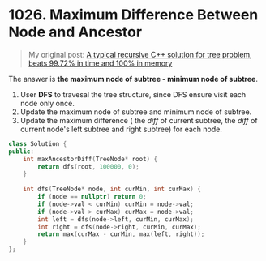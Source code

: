 # 1026. Maximum Difference Between Node and Ancestor

> My original post: [A typical recursive C++ solution for tree problem, beats 99.72% in time and 100% in memory](https://leetcode.com/problems/maximum-difference-between-node-and-ancestor/discuss/276203/a-typical-recursive-c-solution-for-tree-problem-beats-9972-in-time-and-100-in-memory)

The answer is **the maximum node of subtree - minimum node of subtree**.

1. User **DFS** to travesal the tree structure, since DFS ensure visit each node only once.
2. Update the maximum node of subtree and minimum node of subtree.
3. Update the maximum difference ( the *diff* of current subtree, the *diff* of current node's left subtree and right subtree) for each node.

```cpp
class Solution {
public:
    int maxAncestorDiff(TreeNode* root) {
        return dfs(root, 100000, 0);
    }
    
    int dfs(TreeNode* node, int curMin, int curMax) {
        if (node == nullptr) return 0;
        if (node->val < curMin) curMin = node->val;
        if (node->val > curMax) curMax = node->val;
        int left = dfs(node->left, curMin, curMax);
        int right = dfs(node->right, curMin, curMax);
        return max(curMax - curMin, max(left, right));
    }
};
```